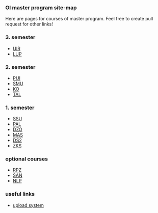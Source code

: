 ### OI master program site-map
Here are pages for courses of master program.
Feel free to create pull request for other links!

### 3. semester
* [UIR](https://cw.fel.cvut.cz/wiki/courses/b4m36uir/start)
* [LUP](https://cw.fel.cvut.cz/wiki/courses/be4m36lup/start)

### 2. semester
* [PUI](https://cw.fel.cvut.cz/wiki/courses/a4m36pah/start)
* [SMU](https://cw.fel.cvut.cz/wiki/courses/B4M36SMU/start)
* [KO](https://cw.fel.cvut.cz/wiki/courses/A4M35KO/start)
* [TAL](http://math.feld.cvut.cz/demlova/teaching/tal/)

### 1. semester
* [SSU](https://cw.fel.cvut.cz/wiki/courses/be4m33ssu/start)
* [PAL](https://cw.fel.cvut.cz/wiki/courses/a4m33pal/start)
* [DZO](https://cw.fel.cvut.cz/wiki/courses/b4m33dzo/start)
* [MAS](https://cw.fel.cvut.cz/wiki/courses/be4m36mas/start)
* [DS2](http://www.ksi.mff.cuni.cz/~svoboda/courses/2016-1-B4M36DS2/)
* [ZKS](https://moodle.fel.cvut.cz/course/view.php?id=2331)

### optional courses
* [RPZ](http://cw.fel.cvut.cz/wiki/courses/a4b33rpz/start)
* [SAN](http://cw.fel.cvut.cz/wiki/courses/B4M36SAN/start)
* [NLP](http://ufal.mff.cuni.cz/~zabokrtsky/fel/)

### useful links
* [upload system](https://cw.felk.cvut.cz/upload/secure/main.phtml)
